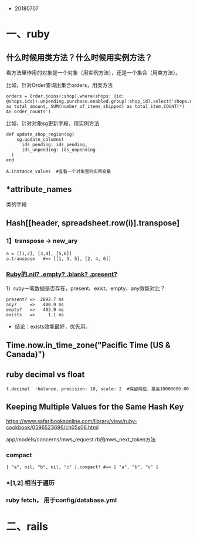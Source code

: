 * 20180707



# 一、ruby

## 什么时候用类方法？什么时候用实例方法？

看方法里作用的对象是一个对象（用实例方法），还是一个集合（用类方法）。

比如，针对Order查询出集合orders，用类方法

```
orders = Order.joins(:shop).where(shops: {id: @shops.ids}).unpending.purchase.enabled.group(:shop_id).select('shops.name,SUM(order_total_amount) as total_amount, SUM(number_of_items_shipped) as total_item,COUNT(*) AS order_counts')
```

比如，针对对象sg更新字段，用实例方法

```
def update_shop_region(sg)
	sg.update_columns(
      ids_pending: ids_pending,
      ids_unpending: ids_unpending
  )
end

A.instance_values  #查看一个对象里的实例变量
```



## *attribute_names

类的字段



## Hash[[header, spreadsheet.row(i)].transpose]

### 1】transpose → new_ary

```
a = [[1,2], [3,4], [5,6]]
a.transpose   #=> [[1, 3, 5], [2, 4, 6]]
```



### [Ruby的.nil? .empty? .blank? .present? ](http://blog.51cto.com/bohsu/1324907)

1）ruby一笔数据是否存在，present、exist、empty、any效能对比？

```
present? =>  2892.7 ms
any?     =>   400.9 ms
empty?   =>   403.9 ms
exists   =>     1.1 ms
```

* 结论：exists效能最好，优先用。



## **Time**.now.in_time_zone(**"**Pacific Time (US & Canada)**"**)



## ruby decimal vs float

```
t.decimal  :balance, precision: 10, scale: 2  #保留两位，最高10000000.00
```



## Keeping Multiple Values for the Same Hash Key

https://www.safaribooksonline.com/library/view/ruby-cookbook/0596523696/ch05s06.html





app/models/concerns/mws_request.rb的mws_next_token方法

### compact

```
[ "a", nil, "b", nil, "c" ].compact! #=> [ "a", "b", "c" ]
```

### *[1,2]  相当于遍历



### ruby fetch， 用于config/database.yml

# 二、rails